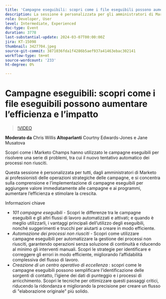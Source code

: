 ```yaml
---
title: 'Campagne eseguibili: scopri come i file eseguibili possono aumentare l’efficienza e l’impatto'
description: La sessione è personalizzata per gli amministratori di Marketo e i professionisti delle operazioni delle campagne e si concentra sulla comprensione e l’implementazione di campagne eseguibili per aggiungere valore a campagne e programmi, creare efficienze e favorire la crescita.
role: Developer, User
level: Intermediate, Experienced
doc-type: Event
duration: 3778
last-substantial-update: 2024-03-07T00:00:00Z
jira: KT-15098
thumbnail: 3427704.jpeg
source-git-commit: 3871036fda1f4286b5aef937a41463ebac302141
workflow-type: tm+mt
source-wordcount: '233'
ht-degree: 0%

---
```



# Campagne eseguibili: scopri come i file eseguibili possono aumentare l’efficienza e l’impatto

>[!VIDEO](https://video.tv.adobe.com/v/3427704/?learn=on)

**Moderato da** Chris Willis
**Altoparlanti** Courtny Edwards-Jones e Jane Musatova

Scopri come i Marketo Champs hanno utilizzato le campagne eseguibili per risolvere una serie di problemi, tra cui il nuovo tentativo automatico dei processi non riusciti.

Questa sessione è personalizzata per tutti, dagli amministratori di Marketo ai professionisti delle operazioni strategiche delle campagne, e si concentra sulla comprensione e l’implementazione di campagne eseguibili per aggiungere valore immediatamente alle campagne e ai programmi, aumentare l’efficienza e stimolare la crescita.

Informazioni chiave

* *101 campagne eseguibili* - Scopri le differenze tra le campagne eseguibili e gli altri flussi di lavoro automatizzati e attivati; e quando è meglio utilizzarli, i vantaggi principali dell’utilizzo degli eseguibili, nonché suggerimenti e trucchi per aiutarti a creare in modo efficiente.
* *Automazione dei processi non riusciti* - Scopri come utilizzare campagne eseguibili per automatizzare la gestione dei processi non riusciti, garantendo operazioni senza soluzione di continuità e riducendo al minimo gli interventi manuali. Scopri le strategie per identificare e correggere gli errori in modo efficiente, migliorando l’affidabilità complessiva del flusso di lavoro.
* *Creazione di un centro operativo di eccellenza* : scopri come le campagne eseguibili possono semplificare l’identificazione delle sorgenti di contatto, l’igiene dei dati di punteggio e i processi di arricchimento. Scopri le tecniche per ottimizzare questi passaggi critici, riducendo la ridondanza e migliorando la precisione per creare un flusso di &quot;elaborazione originale&quot; più solido.